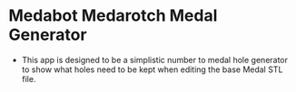 # Medabot Medarotch Medal Generator
- This app is designed to be a simplistic number to medal hole generator to show what holes need to be kept when editing the base Medal STL file.